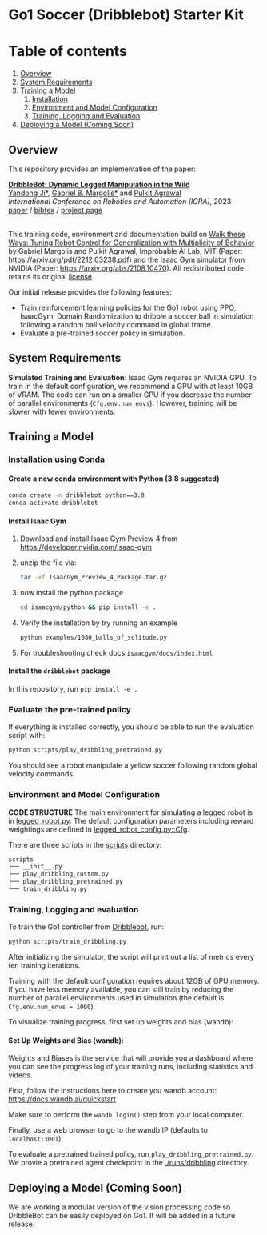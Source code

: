 # Go1 Soccer (Dribblebot) Starter Kit

# Table of contents
1. [Overview](#overview)
2. [System Requirements](#requirements)
3. [Training a Model](#simulation)
    1. [Installation](#installation)
    2. [Environment and Model Configuration](#configuration)
    3. [Training, Logging and Evaluation](#training)
4. [Deploying a Model (Coming Soon)](#realworld)

## Overview <a name="overview"></a>

This repository provides an implementation of the paper:


<td style="padding:20px;width:75%;vertical-align:middle">
      <a href="https://gmargo11.github.io/dribblebot/" target="_blank">
      <b> DribbleBot: Dynamic Legged Manipulation in the Wild </b>
      </a>
      <br>
      <a href="https://yandongji.github.io/" target="_blank">Yandong Ji*</a>, <a href="https://gmargo11.github.io/" target="_blank">Gabriel B. Margolis*</a> and <a href="https://people.csail.mit.edu/pulkitag" target="_blank">Pulkit Agrawal</a>
      <br>
      <em>International Conference on Robotics and Automation (ICRA)</em>, 2023
      <br>
      <a href="https://arxiv.org/pdf/2304.01159.pdf">paper</a> /
      <a href="">bibtex</a> /
      <a href="https://gmargo11.github.io/dribblebot/" target="_blank">project page</a>
    <br>
</td>

<br>

This training code, environment and documentation build on [Walk these Ways: Tuning Robot Control for Generalization with Multiplicity of Behavior](https://github.com/Improbable-AI/walk-these-ways) by Gabriel Margolis and Pulkit Agrawal, Improbable AI Lab, MIT (Paper: https://arxiv.org/pdf/2212.03238.pdf) and the Isaac Gym simulator from 
NVIDIA (Paper: https://arxiv.org/abs/2108.10470). All redistributed code retains its
original [license](LICENSES/legged_gym/LICENSE).

Our initial release provides the following features:
* Train reinforcement learning policies for the Go1 robot using PPO, IsaacGym, Domain Randomization to dribble a soccer ball in simulation following a random ball velocity command in global frame.
* Evaluate a pre-trained soccer policy in simulation.

## System Requirements <a name="requirements"></a>

**Simulated Training and Evaluation**: Isaac Gym requires an NVIDIA GPU. To train in the default configuration, we recommend a GPU with at least 10GB of VRAM. The code can run on a smaller GPU if you decrease the number of parallel environments (`Cfg.env.num_envs`). However, training will be slower with fewer environments.

## Training a Model <a name="simulation"></a>

### Installation using Conda<a name="installation"></a>

#### Create a new conda environment with Python (3.8 suggested)
```bash
conda create -n dribblebot python==3.8
conda activate dribblebot
```


#### Install Isaac Gym

1. Download and install Isaac Gym Preview 4 from https://developer.nvidia.com/isaac-gym
2. unzip the file via:
    ```bash
    tar -xf IsaacGym_Preview_4_Package.tar.gz
    ```

3. now install the python package
    ```bash
    cd isaacgym/python && pip install -e .
    ```
4. Verify the installation by try running an example

    ```bash
    python examples/1080_balls_of_solitude.py
    ```
5. For troubleshooting check docs `isaacgym/docs/index.html`

#### Install the `dribblebot` package

In this repository, run `pip install -e .`

### Evaluate the pre-trained policy

If everything is installed correctly, you should be able to run the evaluation script with:

```bash
python scripts/play_dribbling_pretrained.py
```

You should see a robot manipulate a yellow soccer following random global velocity commands.

### Environment and Model Configuration <a name="configuration"></a>


**CODE STRUCTURE** The main environment for simulating a legged robot is
in [legged_robot.py](dribblebot/envs/base/legged_robot.py). The default configuration parameters including reward
weightings are defined in [legged_robot_config.py::Cfg](dribblebot/envs/base/legged_robot_config.py).

There are three scripts in the [scripts](scripts/) directory:

```bash
scripts
├── __init__.py
├── play_dribbling_custom.py
├── play_dribbling_pretrained.py
└── train_dribbling.py
```

### Training, Logging and evaluation <a name="training"></a>

To train the Go1 controller from [Dribblebot](https://gmargo11.github.io/dribblebot/), run: 

```bash
python scripts/train_dribbling.py
```

After initializing the simulator, the script will print out a list of metrics every ten training iterations.

Training with the default configuration requires about 12GB of GPU memory. If you have less memory available, you can 
still train by reducing the number of parallel environments used in simulation (the default is `Cfg.env.num_envs = 1000`).

To visualize training progress, first set up weights and bias (wandb):

#### Set Up Weights and Bias (wandb):

Weights and Biases is the service that will provide you a dashboard where you can see the progress log of your training runs, including statistics and videos.

First, follow the instructions here to create you wandb account: https://docs.wandb.ai/quickstart

Make sure to perform the `wandb.login()` step from your local computer.

Finally, use a web browser to go to the wandb IP (defaults to `localhost:3001`) 

To evaluate a pretrained trained policy, run `play_dribbling_pretrained.py`. We provie a pretrained agent checkpoint in the [./runs/dribbling](runs/dribbling) directory.

## Deploying a Model (Coming Soon) <a name="realworld"></a>

We are working a modular version of the vision processing code so DribbleBot can be easily deployed on Go1. It will be added in a future release.
